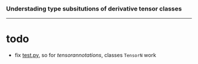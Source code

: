 ### Understading type subsitutions of derivative tensor classes
-----
# todo

- fix [test.py](./test.py), so for *tensorannotations*, classes `TensorN` work

